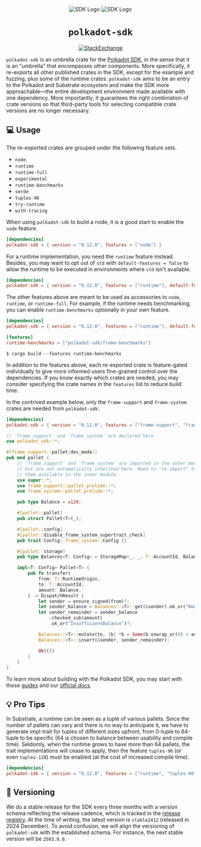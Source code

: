 <div align="center">

![SDK Logo](../docs/images/Polkadot_Logo_Horizontal_Pink_White.png#gh-dark-mode-only)
![SDK Logo](../docs/images/Polkadot_Logo_Horizontal_Pink_Black.png#gh-light-mode-only)

# `polkadot-sdk`

<!-- markdownlint-disable-next-line MD013 -->
[![StackExchange](https://img.shields.io/badge/StackExchange-Community%20&%20Support-222222?logo=stackexchange)](https://substrate.stackexchange.com/)

</div>

`polkadot-sdk` is an umbrella crate for the [Polkadot SDK](https://github.com/paritytech/polkadot-sdk), in the sense that it is an "umbrella" that encompasses other components. More specifically, it re-exports all other published crates in the SDK, except for the example and fuzzing, plus some of the runtime crates. `polkadot-sdk` aims to be an entry to the Polkadot and Substrate ecosystem and make the SDK more approachable—the entire development environment made available with one dependency. More importantly, it guarantees the right combination of crate versions so that third-party tools for selecting compatible crate versions are no longer necessary.

## 💻 Usage

The re-exported crates are grouped under the following feature sets.

- `node`
- `runtime`
- `runtime-full`
- `experimental`
- `runtime-benchmarks`
- `serde`
- `tuples-96`
- `try-runtime`
- `with-tracing`

When using `polkadot-sdk` to build a node, it is a good start to enable the `node` feature.

```toml
[dependencies]
polkadot-sdk = { version = "0.12.0", features = ["node"] }
```

For a runtime implementation, you need the `runtime` feature instead. Besides, you may want to opt out of `std` with `default-features = false` to allow the runtime to be executed in environments where `std` isn't available.

```toml
[dependencies]
polkadot-sdk = { version = "0.12.0", features = ["runtime"], default-features = false }
```

The other features above are meant to be used as accessories to `node`, `runtime`, or `runtime-full`. For example, if the runtime needs benchmarking, you can enable `runtime-benchmarks` optionally in your own feature.

```toml
[dependencies]
polkadot-sdk = { version = "0.12.0", features = ["runtime"], default-features = false }

[features]
runtime-benchmarks = ["polkadot-sdk/frame-benchmarks"]
```

```shell
$ cargo build --features runtime-benchmarks
```

In addition to the features above, each re-exported crate is feature-gated individually to give more informed users fine-grained control over the dependencies. If you know exactly which crates are needed, you may consider specifying the crate names in the `features` list to reduce build time.

In the contrived example below, only the `frame-support` and `frame-system` crates are needed from `polkadot-sdk`:

```toml
[dependencies]
polkadot-sdk = { version = "0.12.0", features = ["frame-support", "frame-system"] }
```

```rust
// `frame_support` and `frame_system` are declared here
use polkadot_sdk::*;

#[frame_support::pallet(dev_mode)]
pub mod pallet {
    // `frame_support` and `frame_system` are imported in the outer module,
    // but are not automatically inherited here. Need to "re-import" to make
    // them available in the inner module.
    use super::*;
    use frame_support::pallet_prelude::*;
    use frame_system::pallet_prelude::*;

    pub type Balance = u128;

    #[pallet::pallet]
    pub struct Pallet<T>(_);

    #[pallet::config]
    #[pallet::disable_frame_system_supertrait_check]
    pub trait Config: frame_system::Config {}

    #[pallet::storage]
    pub type Balances<T: Config> = StorageMap<_, _, T::AccountId, Balance>;

    impl<T: Config> Pallet<T> {
        pub fn transfer(
            from: T::RuntimeOrigin,
            to: T::AccountId,
            amount: Balance,
        ) -> DispatchResult {
            let sender = ensure_signed(from)?;
            let sender_balance = Balances::<T>::get(&sender).ok_or("NonExistentAccount")?;
            let sender_remainder = sender_balance
                .checked_sub(amount)
                .ok_or("InsufficientBalance")?;

            Balances::<T>::mutate(to, |b| *b = Some(b.unwrap_or(0) + amount));
            Balances::<T>::insert(&sender, sender_remainder);

            Ok(())
        }
    }
}
```

To learn more about building with the Polkadot SDK, you may start with these [guides](https://paritytech.github.io/polkadot-sdk/master/polkadot_sdk_docs/guides/index.html) and our [official docs](https://docs.polkadot.com/).

## 💡 Pro Tips

In Substrate, a runtime can be seen as a tuple of various pallets. Since the number of pallets can  vary and there is no way to anticipate it, we have to generate impl-trait for tuples of different sizes upfront, from 0-tuple to 64-tuple to be specific (64 is chosen to balance between usability and compile time). Seldomly, when the runtime grows to have more than 64 pallets, the trait implementations will cease to apply, then the feature `tuples-96` (or even `tuples-128`) must be enabled (at the cost of increased compile time).

```toml
[dependencies]
polkadot-sdk = { version = "0.12.0", features = ["runtime", "tuples-96"], default-features = false }
```

## 🚀 Versioning

We do a stable release for the SDK every three months with a version schema reflecting the release cadence, which is tracked in the [release registry](https://github.com/paritytech/release-registry/). At the time of writing, the latest version is `stable2412` (released in 2024 December). To avoid confusion, we will align the versioning of `polkadot-sdk` with the established schema. For instance, the next stable version will be `2503.0.0`.
